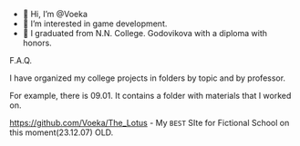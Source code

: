 - 👋 Hi, I’m @Voeka
- 👀 I’m interested in game development.
- 🌱 I graduated from N.N. College. Godovikova with a diploma with honors.

F.A.Q.

I have organized my college projects in folders by topic and by professor.

For example, there is 09.01. It contains a folder with materials that I worked on.

https://github.com/Voeka/The_Lotus - My `BEST` SIte for Fictional School on this moment(23.12.07) OLD.
